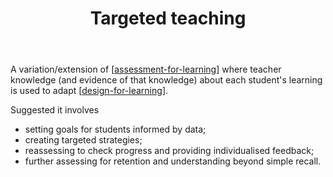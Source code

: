 ﻿---
backlinks:
- title: Effective pedagogy in mathematics
  url: /sense/Teaching/Mathematics/effective-pedagogy-in-mathematics.html
- title: CSER Maths in Schools - Practices and pedagogies
  url: /sense/Teaching/Mathematics/cser-mooc/cser-practices-and-pedagogies.html
tags: assessment-for-learning, teaching, teaching-mathematics
title: Targeted teaching
type: note
---
A variation/extension of [[assessment-for-learning]] where teacher knowledge (and evidence of that knowledge) about each student's learning is used to adapt [[design-for-learning]].

Suggested it involves

- setting goals for students informed by data;
- creating targeted strategies;
- reassessing to check progress and providing individualised feedback;
- further assessing for retention and understanding beyond simple recall.

[//begin]: # "Autogenerated link references for markdown compatibility"
[assessment-for-learning]: assessment-for-learning "Assessment for learning"
[design-for-learning]: ../../Design/design-for-learning "Design for learning"
[//end]: # "Autogenerated link references"